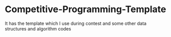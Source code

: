 # Competitive-Programming-Template
It has the template which I use during contest and some other data structures and algorithm codes
